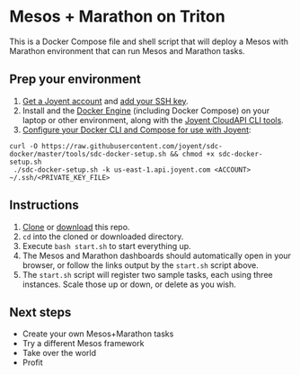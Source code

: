 # Mesos + Marathon on Triton

This is a Docker Compose file and shell script that will deploy a Mesos with Marathon environment that can run Mesos and Marathon tasks.

## Prep your environment

1. [Get a Joyent account](https://my.joyent.com/landing/signup/) and [add your SSH key](https://docs.joyent.com/public-cloud/getting-started).
1. Install and the [Docker Engine](https://docs.docker.com/installation/mac/) (including Docker Compose) on your laptop or other environment, along with the [Joyent CloudAPI CLI tools](https://apidocs.joyent.com/cloudapi/#getting-started).
1. [Configure your Docker CLI and Compose for use with Joyent](https://docs.joyent.com/public-cloud/api-access/docker):

```
curl -O https://raw.githubusercontent.com/joyent/sdc-docker/master/tools/sdc-docker-setup.sh && chmod +x sdc-docker-setup.sh
 ./sdc-docker-setup.sh -k us-east-1.api.joyent.com <ACCOUNT> ~/.ssh/<PRIVATE_KEY_FILE>
```

## Instructions

1. [Clone](git@github.com:joyent/mesos-dockerfiles.git) or [download](https://github.com/joyent/mesos-dockerfiles/archive/master.zip) this repo.
1. `cd` into the cloned or downloaded directory.
1. Execute `bash start.sh` to start everything up.
1. The Mesos and Marathon dashboards should automatically open in your browser, or follow the links output by the `start.sh` script above.
1. The `start.sh` script will register two sample tasks, each using three instances. Scale those up or down, or delete as you wish.

## Next steps

- Create your own Mesos+Marathon tasks
- Try a different Mesos framework
- Take over the world
- Profit
